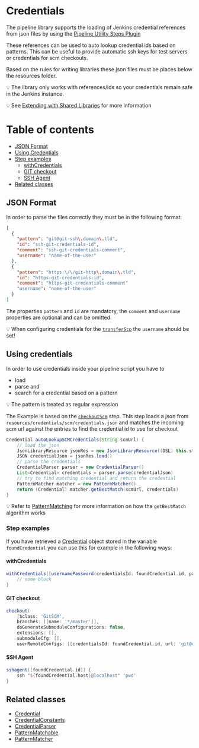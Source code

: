 # Credentials

The pipeline library supports the loading of Jenkins credential
references from json files by using the [Pipeline Utility Steps Plugin](https://wiki.jenkins-ci.org/display/JENKINS/Pipeline+Utility+Steps+Plugin)

These references can be used to auto lookup credential ids based on
patterns. This can be useful to provide automatic ssh keys for test
servers or credentials for scm checkouts.

Based on the rules for writing libraries these json files must be places
below the resources folder.

:bulb: The library only works with references/ids so your credentials
remain safe in the Jenkins instance.

:bulb: See
[Extending with Shared Libraries](https://jenkins.io/doc/book/pipeline/shared-libraries/)
for more information

# Table of contents
* [JSON Format](#json-format)
* [Using Credentials](#using-credentials)
* [Step examples](#step-examples)
  * [withCredentials](#withcredentials)
  * [GIT checkout](#git-checkout)
  * [SSH Agent](#ssh-agent)
* [Related classes](#related-classes)


## JSON Format

In order to parse the files correctly they must be in the following format:

```json
[
  {
    "pattern": "git@git-ssh\.domain\.tld",
    "id": "ssh-git-credentials-id",
    "comment": "ssh-git-credentials-comment",
    "username": "name-of-the-user"
  },
  {
    "pattern": "https:\/\/git-http\.domain\.tld",
    "id": "https-git-credentials-id",
    "comment": "https-git-credentials-comment"
    "username": "name-of-the-user"
  }
]
```

The properties `pattern` and `id` are mandatory, the `comment` and
`username` properties are optional and can be omitted.

:bulb: When configuring credentials for the
[`transferScp`](../vars/transferScp.md) the `username` should be set!

## Using credentials

In order to use credentials inside your pipeline script you have to
* load
* parse and
* search for a credential based on a pattern

:bulb: The pattern is treated as regular expression

The Example is based on the [`checkoutScm`](../vars/checkoutScm.md) step.
This step loads a json from `resources/credentials/scm/credentials.json`
and matches the incoming scm url against the entries to find the
credential id to use for checkout

```groovy
Credential autoLookupSCMCredentials(String scmUrl) {
    // load the json
    JsonLibraryResource jsonRes = new JsonLibraryResource((DSL) this.steps, CredentialConstants.SCM_CREDENTIALS_PATH)
    JSON credentialJson = jsonRes.load()
    // parse the credentials
    CredentialParser parser = new CredentialParser()
    List<Credential> credentials = parser.parse(credentialJson)
    // try to find matching credential and return the credential
    PatternMatcher matcher = new PatternMatcher()
    return (Credential) matcher.getBestMatch(scmUrl, credentials)
}
```

:bulb: Refer to [PatternMatching](pattern-matching.md) for more
information on how the `getBestMatch` algorithm works

### Step examples

If you have retrieved a
[Credential](../src/com/dettonville/dcapi/pipeline/credentials/Credential.groovy)
object stored in the variable `foundCredential` you can use this for example in the
following ways:

#### withCredentials
```groovy
withCredentials([usernamePassword(credentialsId: foundCredential.id, passwordVariable: 'passwordVar', usernameVariable: 'usernameVar')]) {
    // some block
}
```

#### GIT checkout
```groovy
checkout(
    [$class: 'GitSCM', 
    branches: [[name: '*/master']], 
    doGenerateSubmoduleConfigurations: false, 
    extensions: [], 
    submoduleCfg: [], 
    userRemoteConfigs: [[credentialsId: foundCredential.id, url: 'git@domain.tld:group/project.git']]])

```

#### SSH Agent
```groovy
sshagent([foundCredential.id]) {
    ssh "${foundCredential.host}@localhost" 'pwd'
}
```

## Related classes
* [Credential](../src/com/dettonville/dcapi/pipeline/credentials/Credential.groovy)
* [CredentialConstants](../src/com/dettonville/dcapi/pipeline/credentials/CredentialConstants.groovy)
* [CredentialParser](../src/com/dettonville/dcapi/pipeline/credentials/CredentialParser.groovy)
* [PatternMatchable](../src/com/dettonville/dcapi/pipeline/model/PatternMatchable.groovy)
* [PatternMatcher](../src/com/dettonville/dcapi/pipeline/utils/PatternMatcher.groovy)
